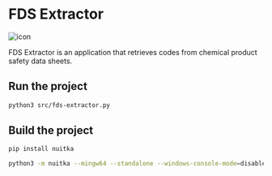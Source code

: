 # FDS Extractor

![icon](bottle.ico)

FDS Extractor is an application that retrieves codes from chemical product safety data sheets.

## Run the project

```sh
python3 src/fds-extractor.py
```

## Build the project

```sh
pip install nuitka
```

```sh
python3 -m nuitka --mingw64 --standalone --windows-console-mode=disable --enable-plugin=pyqt5 --windows-icon-from-ico=bottle.ico --onefile ./src/fds-extractor.py
```
